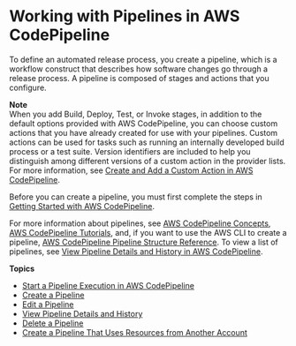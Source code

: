 # Working with Pipelines in AWS CodePipeline<a name="pipelines"></a>

To define an automated release process, you create a pipeline, which is a workflow construct that describes how software changes go through a release process\. A pipeline is composed of stages and actions that you configure\. 

**Note**  
When you add Build, Deploy, Test, or Invoke stages, in addition to the default options provided with AWS CodePipeline, you can choose custom actions that you have already created for use with your pipelines\. Custom actions can be used for tasks such as running an internally developed build process or a test suite\. Version identifiers are included to help you distinguish among different versions of a custom action in the provider lists\. For more information, see [Create and Add a Custom Action in AWS CodePipeline](actions-create-custom-action.md)\.

Before you can create a pipeline, you must first complete the steps in [Getting Started with AWS CodePipeline](getting-started-codepipeline.md)\.

For more information about pipelines, see [AWS CodePipeline Concepts](concepts.md), [AWS CodePipeline Tutorials](tutorials.md), and, if you want to use the AWS CLI to create a pipeline, [AWS CodePipeline Pipeline Structure Reference](reference-pipeline-structure.md)\. To view a list of pipelines, see [View Pipeline Details and History in AWS CodePipeline](pipelines-view.md)\.

**Topics**
+ [Start a Pipeline Execution in AWS CodePipeline](pipelines-about-starting.md)
+ [Create a Pipeline](pipelines-create.md)
+ [Edit a Pipeline](pipelines-edit.md)
+ [View Pipeline Details and History](pipelines-view.md)
+ [Delete a Pipeline](pipelines-delete.md)
+ [Create a Pipeline That Uses Resources from Another Account](pipelines-create-cross-account.md)